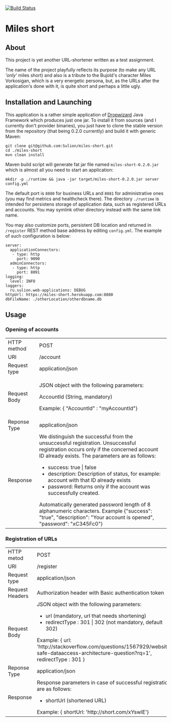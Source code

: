 [![Build Status](https://travis-ci.org/Sulion/miles-short.svg?branch=master)](https://travis-ci.org/Sulion/miles-short)
# Miles short

## About 

This project is yet another URL-shortener written as a test assignment.

The name of the project playfully reflects its purpose (to make any URL _'only'_ miles short) and also is a 
tribute to the Bujold's character Miles Vorkosigan, which is a very energetic persona,
but, as the URLs after the application's done with it, is quite short and perhaps a little ugly.

## Installation and Launching

This application is a rather simple application of [Dropwizard](http://www.dropwizard.io/) Java Framework which produces
just one jar. To install it from sources (and I currently don't provider binaries), you just have to clone the stable version from the
repository (that being 0.2.0 currently) and build it with generic Maven:

    git clone git@github.com:Sulion/miles-short.git
	cd ./miles-short
	mvn clean install
	
Maven build script will generate fat jar file named `miles-short-0.2.0.jar` which is almost all you need to start an application:

    mkdir -p ./runtime && java -jar target/miles-short-0.2.0.jar server config.yml
	
The default port is `8080` for business URLs and `8081` for administrative ones (you may find metrics and healthcheck
there). The directory `./runtime` is intended for persistens storage of application data, such as registered URLs and
accounts. You may symlink other directory instead with the same link name. 

You may also customize ports, persistent DB location and returned in `/register` REST method base address by editing
`config.yml`. The example of such configuration is below:

    server:
	  applicationConnectors:
	   - type: http
		 port: 9090
	  adminConnectors:
	   - type: http
		 port: 8091
    logging:
      level: INFO
	loggers:
      ru.sulion.web-applications: DEBUG
    httpUrl: https://miles-short.herokuapp.com:8080
    dbFileName: ./otherLocation/otherdbname.db

## Usage


### Opening of accounts
<table>
<tr><td>HTTP method</td><td>POST</td></tr>
<tr><td>URI</td><td> /account</td></tr>
<tr><td>Request type</td><td> application/json</td></tr>
<tr><td>Request Body</td><td><p>JSON object with the following parameters:</p>
<p>AccountId (String, mandatory)</p>
<p>Example: { "AccountId" : "myAccountId"}</p></td></tr>
<tr><td>Reponse Type</td><td> application/json</td></tr>
<tr><td>Response</td><td> We distinguish the successful from the unsuccessful registration.
Unsuccessful registration occurs only if the concerned account ID already exists. The parameters are as follows:
<ul>
<li>success: true | false</li>
<li>description: Description of status, for example: account with that ID already exists</li>
<li>password: Returns only if the account was successfully created.</li>
</ul>
Automatically generated password length of 8 alphanumeric characters. Example {"success": "true", "description": "Your account is opened",
"password": "xC345Fc0"}</td></tr>
</table>

### Registration of URLs
<table>
<tr><td>HTTP metod</td><td> POST</td></tr>
<tr><td>URI</td><td> /register</td></tr>
<tr><td>Request type</td><td> application/json</td></tr>
<tr><td>Request Headers</td><td> Authorization header with Basic authentication token</td></tr>
<tr><td>Request Body</td><td>JSON object with the following parameters:
<ul>
<li> url (mandatory, url that needs shortening)</li>
<li> redirectType : 301 | 302 (not mandatory, default 302)</li>
</ul>
 Example: {
url: 'http://stackoverflow.com/questions/1567929/website-safe-dataaccess-architecture-question?rq=1',
redirectType : 301
}</td></tr>
<tr><td>Reponse Type</td><td> application/json</td></tr>
<tr><td>Response</td><td>Response parameters in case of successful registration are as follows:
<ul><li>shortUrl (shortened URL)</li></ul>
Example: { shortUrl: 'http://short.com/xYswlE'}</td></tr>
</table>
